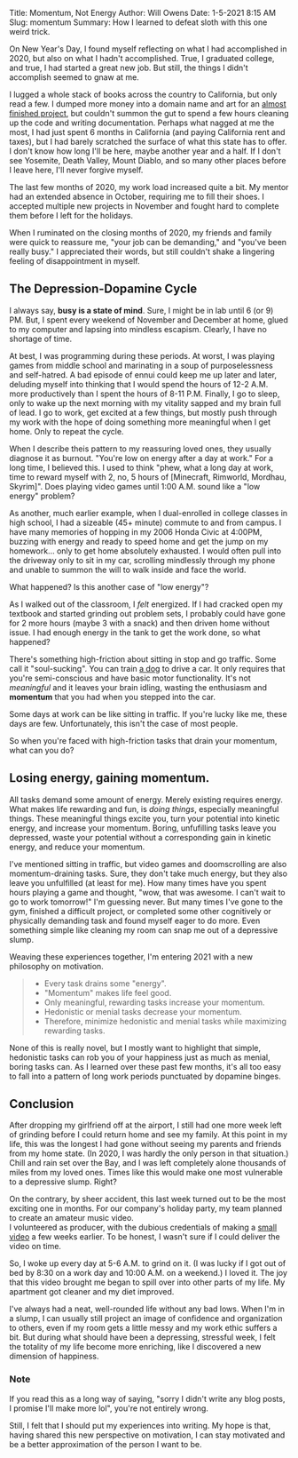 Title: Momentum, Not Energy
Author: Will Owens
Date: 1-5-2021 8:15 AM
Slug: momentum
Summary: How I learned to defeat sloth with this one weird trick.

On New Year's Day, I found myself reflecting on what I had accomplished in 2020, but also on what I hadn't accomplished.
True, I graduated college, and true, I had started a great new job.
But still, the things I didn't accomplish seemed to gnaw at me.

I lugged a whole stack of books across the country to California, but only read a few.
I dumped more money into a domain name and art for an [almost finished project](http://swampymud.net), but couldn't summon the gut to spend a few hours cleaning up the code and writing documentation. 
Perhaps what nagged at me the most, I had just spent 6 months in California (and paying California rent and taxes), but I had barely scratched the surface of what this state has to offer.
I don't know how long I'll be here, maybe another year and a half.
If I don't see Yosemite, Death Valley, Mount Diablo, and so many other places before I leave here, I'll never forgive myself.

The last few months of 2020, my work load increased quite a bit.
My mentor had an extended absence in October, requiring me to fill their shoes.
I accepted multiple new projects in November and fought hard to complete them before I left for the holidays.

When I ruminated on the closing months of 2020, my friends and family were quick to reassure me, "your job can be demanding," and "you've been really busy."
I appreciated their words, but still couldn't shake a lingering feeling of disappointment in myself.

## The Depression-Dopamine Cycle

I always say, **busy is a state of mind**.
Sure, I might be in lab until 6 (or 9) PM. 
But, I spent every weekend of November and December at home, glued to my computer and lapsing into mindless escapism.
Clearly, I have no shortage of time.

At best, I was programming during these periods.
At worst, I was playing games from middle school and marinating in a soup of purposelessness and self-hatred.
A bad episode of ennui could keep me up later and later, deluding myself into thinking that I would spend the hours of 12-2 A.M. more productively than I spent the hours of 8-11 P.M.
Finally, I go to sleep, only to wake up the next morning with my vitality sapped and my brain full of lead.
I go to work, get excited at a few things, but mostly push through my work with the hope of doing something more meaningful when I get home.
Only to repeat the cycle.

When I describe theis pattern to my reassuring loved ones, they usually diagnose it as burnout.
"You're low on energy after a day at work."
For a long time, I believed this.
I used to think "phew, what a long day at work, time to reward myself with 2, no, 5 hours of [Minecraft, Rimworld, Mordhau, Skyrim]".
Does playing video games until 1:00 A.M. sound like a "low energy" problem?

As another, much earlier example, when I dual-enrolled in college classes in high school, I had a sizeable (45+ minute) commute to and from campus.
I have many memories of hopping in my 2006 Honda Civic at 4:00PM, buzzing with energy and ready to speed home and get the jump on my homework... only to get home absolutely exhausted.
I would often pull into the driveway only to sit in my car, scrolling mindlessly through my phone and unable to summon the will to walk inside and face the world.

What happened?
Is this another case of "low energy"? 

As I walked out of the classroom, I *felt* energized.
If I had cracked open my textbook and started grinding out problem sets, I probably could have gone for 2 more hours (maybe 3 with a snack) and then driven home without issue.
I had enough energy in the tank to get the work done, so what happened?

There's something high-friction about sitting in stop and go traffic.
Some call it "soul-sucking". 
You can train [a dog](https://www.youtube.com/watch?v=BWAK0J8Uhzk) to drive a car.
It only requires that you're semi-conscious and have basic motor functionality.
It's not *meaningful* and it leaves your brain idling, wasting the enthusiasm and **momentum** that you had when you stepped into the car.

Some days at work can be like sitting in traffic.
If you're lucky like me, these days are few.
Unfortunately, this isn't the case of most people.

So when you're faced with high-friction tasks that drain your momentum, what can you do?

## Losing energy, gaining momentum.

All tasks demand some amount of energy.
Merely existing requires energy.
What makes life rewarding and fun, is *doing things*, especially meaningful things.
These meaningful things excite you, turn your potential into kinetic energy, and increase your momentum.
Boring, unfufilling tasks leave you depressed, waste your potential without a corresponding gain in kinetic energy, and reduce your momentum.

I've mentioned sitting in traffic, but video games and doomscrolling are also momentum-draining tasks.
Sure, they don't take much energy, but they also leave you unfulfilled (at least for me).
How many times have you spent hours playing a game and thought, "wow, that was awesome. I can't wait to go to work tomorrow!"
I'm guessing never.
But many times I've gone to the gym, finished a difficult project, or completed some other cognitively or physically demanding task and found myself eager to do more.
Even something simple like cleaning my room can snap me out of a depressive slump.

Weaving these experiences together, I'm entering 2021 with a new philosophy on motivation.

> - Every task drains some "energy".
> - "Momentum" makes life feel good.
> - Only meaningful, rewarding tasks increase your momentum.
> - Hedonistic or menial tasks decrease your momentum. 
> - Therefore, minimize hedonistic and menial tasks while maximizing rewarding tasks.

None of this is really novel, but I mostly want to highlight that simple, hedonistic tasks can rob you of your happiness just as much as menial, boring tasks can.
As I learned over these past few months, it's all too easy to fall into a pattern of long work periods punctuated by dopamine binges.

## Conclusion

After dropping my girlfriend off at the airport, I still had one more week left of grinding before I could return home and see my family.
At this point in my life, this was the longest I had gone without seeing my parents and friends from my home state.
(In 2020, I was hardly the only person in that situation.)
Chill and rain set over the Bay, and I was left completely alone thousands of miles from my loved ones.
Times like this would make one most vulnerable to a depressive slump. Right?

On the contrary, by sheer accident, this last week turned out to be the most exciting one in months.
For our company's holiday party, my team planned to create an amateur music video.\
I volunteered as producer, with the dubious credentials of making a [small video](https://www.youtube.com/watch?v=W9UVyfQaIoo) a few weeks earlier.
To be honest, I wasn't sure if I could deliver the video on time.

So, I woke up every day at 5-6 A.M. to grind on it.
(I was lucky if I got out of bed by 8:30 on a work day and 10:00 A.M. on a weekend.)
I loved it.
The joy that this video brought me began to spill over into other parts of my life.
My apartment got cleaner and my diet improved.

I've always had a neat, well-rounded life without any bad lows.
When I'm in a slump, I can usually still project an image of confidence and organization to others, even if my room gets a little messy and my work ethic suffers a bit. 
But during what should have been a depressing, stressful week, I felt the totality of my life become more enriching, like I discovered a new dimension of happiness.

### Note

If you read this as a long way of saying, "sorry I didn't write any blog posts, I promise I'll make more lol", you're not entirely wrong.

Still, I felt that I should put my experiences into writing.
My hope is that, having shared this new perspective on motivation, I can stay motivated and be a better approximation of the person I want to be.
